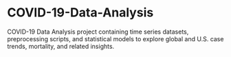 # COVID-19-Data-Analysis
COVID-19 Data Analysis project containing time series datasets, preprocessing scripts, and statistical models to explore global and U.S. case trends, mortality, and related insights.
